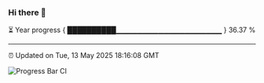 ### Hi there 👋

⏳ Year progress { ██████████▁▁▁▁▁▁▁▁▁▁▁▁▁▁▁▁▁▁▁▁ } 36.37 %

---

⏰ Updated on Tue, 13 May 2025 18:16:08 GMT

![Progress Bar CI](https://github.com/Shyam-Makwana/GitHub-Actions-Demo/workflows/Progress%20Bar%20CI/badge.svg)
